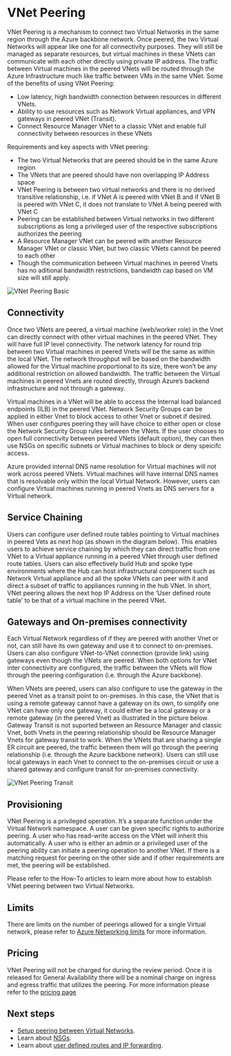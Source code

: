 <properties
   pageTitle="Azure Virtual Network Peering | Microsoft Azure"
   description="Learn about VNet Peering in Azure."
   services="virtual-network"
   documentationCenter="na"
   authors="narayanannamalai"
   manager="jefco"
   editor="tysonn" />
<tags
   ms.service="virtual-network"
   ms.devlang="na"
   ms.topic="get-started-article"
   ms.tgt_pltfrm="na"
   ms.workload="infrastructure-services"
   ms.date="07/28/2016"
   ms.author="narayan" />

# VNet Peering

VNet Peering is a mechanism to connect two Virtual Networks in the same region through the Azure backbone network. Once peered, the two Virtual Networks will appear like one for all connectivity purposes. They will still be managed as separate resources, but virtual machines in these VNets can communicate with each other directly using private IP address. The traffic between Virtual machines in the peered VNets will be routed through the Azure Infrastructure much like traffic between VMs in the same VNet. Some of the benefits of using VNet Peering:

- Low latency, high bandwidth connection between resources in different VNets.
- Ability to use resources such as Network Virtual appliances, and VPN gateways in peered VNet (Transit).
- Connect Resource Manager VNet to a classic VNet and enable full connectivity between resources in these VNets

Requirements and key aspects with VNet peering:

- The two Virtual Networks that are peered should be in the same Azure region
- The VNets that are peered should have non overlapping IP Address space
- VNet Peering is between two virtual networks and there is no derived transitive relationship, i.e. if VNet A is peered with VNet B and if VNet B is peered with VNet C, it does not translate to VNet A being peered with VNet C
- Peering can be established between Virtual networks in two different subscriptions as long a privileged user of the respective subscriptions authorizes the peering
- A Resource Manager VNet can be peered with another Resource Manager VNet or classic VNet, but two classic VNets cannot be peered to each other
- Though the communication between Virtual machines in peered Vnets has no aditional bandwidth restrictions, bandwidth cap based on VM size will still apply. 


![VNet Peering Basic](./media/virtual-networks-peering-overview/figure01.png)

## Connectivity 
Once two VNets are peered, a virtual machine (web/worker role) in the Vnet can directly connect with other virtual machines in the peered VNet. They will have full IP level connectivity. The network latency for round trip between two Virtual machines in peered Vnets will be the same as within the local VNet. The network throughput will be based on the bandwidth allowed for the Virtual machine proportional to its size, there won’t be any additional restriction on allowed bandwidth. The traffic between the Virtual machines in peered Vnets are routed directly, through Azure’s backend infrastructure and not through a gateway.

Virtual machines in a VNet will be able to access the Internal load balanced endpoints (ILB) in the peered VNet. Network Security Groups can be applied in either Vnet to block access to other Vnet or subnet if desired. When user configures peering they will have choice to either open or close the Network Security Group rules between the VNets. If the user chooses to open full connectivity between peered VNets (default option), they can then use NSGs on specific subnets or Virtual machines to block or deny speicifc access.

Azure provided internal DNS name resolution for Virtual machines will not work across peered VNets. Virtual machines will have internal DNS names that is resolvable only within the local Virtual Network. However, users can configure Virtual machines running in peered Vnets as DNS servers for a Virtual network. 

## Service Chaining
Users can configure user defined route tables pointing to Virtual machines in peered Vets as next hop (as shown in the diagram below). This enables users to achieve service chaining by which they can direct traffic from one VNet to a Virtual appliance running in a peered VNet through user defined route tables. Users can also effectively build Hub and spoke type environments where the Hub can host infrastructural component such as Network Virtual appliance and all the spoke VNets can peer with it and direct a subset of traffic to appliances running in the hub VNet. In short, VNet peering allows the next hop IP Address on the ‘User defined route table’ to be that of a virtual machine in the peered VNet.

## Gateways and On-premises connectivity
Each Virtual Network regardless of if they are peered with another Vnet or not, can still have its own gateway and use it to connect to on-premises. Users can also configure VNet-to-VNet connection (provide link) using gateways even though the VNets are peered. When both options for VNet inter connectivity are configured, the traffic between the VNets will flow through the peering configuration (i.e. through the Azure backbone). 

When VNets are peered, users can also configure to use the gateway in the peered Vnet as a transit point to on-premises. In this case, the VNet that is using a remote gateway cannot have a gateway on its own, to simplify one VNet can have only one gateway, it could either be a local gateway or a remote gateway (in the peered Vnet) as illustrated in the picture below. Gateway Transit is not suported between an Resource Manager and classic Vnet, both Vnets in the peering relationship should be Resource Manager Vnets for gateway transit to work.
When the VNets that are sharing a single ER circuit are peered, the traffic between them will go through the peering relationship (i.e. through the Azure backbone network). Users can still use local gateways in each Vnet to connect to the on-premises circuit or use a shared gateway and configure transit for on-premises connectivity.

![VNet Peering Transit](./media/virtual-networks-peering-overview/figure02.png)

## Provisioning
VNet Peering is a privileged operation. It’s a separate function under the Virtual Network namespace. A user can be given specific rights to authorize peering. A user who has read-write access on the VNet will inherit this automatically. A user who is either an admin or a privileged user of the peering ability can initiate a peering operation to another VNet. If there is a matching request for peering on the other side and if other requirements are met, the peering will be established. 

Please refer to the How-To articles to learn more about how to establish VNet peering between two Virtual Networks.

## Limits
There are limits on the number of peerings allowed for a single Virtual network, please refer to [Azure Networking limits](../azure-subscription-service-limits.md#networking-limits) for more information.

## Pricing
VNet Peering will not be charged for during the review period. Once it is released for General Availability there will be a nominal charge on ingress and egress traffic that utilizes the peering. For more information please refer to the [pricing page](https://azure.microsoft.com/pricing/details/virtual-network) 


## Next steps
- [Setup peering between Virtual Networks](virtual-networks-create-vnet-arm-pportal.md).
- Learn about [NSGs](virtual-networks-nsg.md).
- Learn about [user defined routes and IP forwarding](virtual-networks-udr-overview.md).
